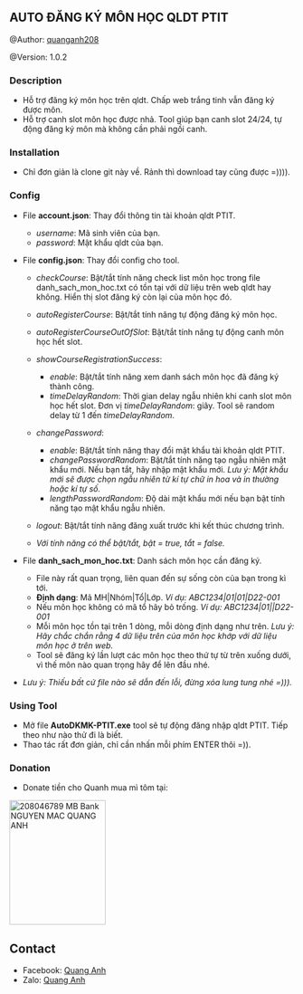 ## AUTO ĐĂNG KÝ MÔN HỌC QLDT PTIT

@Author: [quanganh208](https://github.com/quanganh208)

@Version: 1.0.2

### Description

- Hỗ trợ đăng ký môn học trên qldt. Chấp web trắng tinh vẫn đăng ký được môn.
- Hỗ trợ canh slot môn học được nhả. Tool giúp bạn canh slot 24/24, tự động đăng ký môn mà không cần phải ngồi canh.

### Installation

- Chỉ đơn giản là clone git này về. Rảnh thì download tay cũng được =)))).

### Config

- File **account.json**: Thay đổi thông tin tài khoản qldt PTIT.

  - _username_: Mã sinh viên của bạn.
  - _password_: Mật khẩu qldt của bạn.

- File **config.json**: Thay đổi config cho tool.

  - _checkCourse_: Bật/tắt tính năng check list môn học trong file danh_sach_mon_hoc.txt có tồn tại với dữ liệu trên web qldt hay không. Hiển thị slot đăng ký còn lại của môn học đó.
  - _autoRegisterCourse_: Bật/tắt tính năng tự động đăng ký môn học.
  - _autoRegisterCourseOutOfSlot_: Bật/tắt tính năng tự động canh môn học hết slot.
  - _showCourseRegistrationSuccess_:
    - _enable_: Bật/tắt tính năng xem danh sách môn học đã đăng ký thành công.
    - _timeDelayRandom_: Thời gian delay ngẫu nhiên khi canh slot môn học hết slot. Đơn vị _timeDelayRandom_: giây. Tool sẽ random delay từ 1 đến _timeDelayRandom_.
  - _changePassword_:

    - _enable_: Bật/tắt tính năng thay đổi mật khẩu tài khoản qldt PTIT.
    - _changePasswordRandom_: Bật/tắt tính năng tạo ngẫu nhiên mật khẩu mới. Nếu bạn tắt, hãy nhập mật khẩu mới. _Lưu ý: Mật khẩu mới sẽ được chọn ngẫu nhiên từ kí tự chữ in hoa và in thường hoặc kí tự số._
    - _lengthPasswordRandom_: Độ dài mật khẩu mới nếu bạn bật tính năng tạo mật khẩu ngẫu nhiên.

  - _logout_: Bật/tắt tính năng đăng xuất trước khi kết thúc chương trình.

  - _Với tính năng có thể bật/tắt, bật = true, tắt = false._

- File **danh_sach_mon_hoc.txt**: Danh sách môn học cần đăng ký.
  - File này rất quan trọng, liên quan đến sự sống còn của bạn trong kì tới.
  - **Định dạng**: Mã MH|Nhóm|Tổ|Lớp. _Ví dụ: ABC1234|01|01|D22-001_
  - Nếu môn học không có mã tổ hãy bỏ trống. _Ví dụ: ABC1234|01||D22-001_
  - Mỗi môn học tồn tại trên 1 dòng, mỗi dòng định dạng như trên. _Lưu ý: Hãy chắc chắn rằng 4 dữ liệu trên của môn học khớp với dữ liệu môn học ở trên web._
  - Tool sẽ đăng ký lần lượt các môn học theo thứ tự từ trên xuống dưới, vì thế môn nào quan trọng hãy để lên đầu nhé.
- _Lưu ý: Thiếu bất cứ file nào sẽ dẫn đến lỗi, đừng xóa lung tung nhé =)))._

### Using Tool

- Mở file **AutoDKMK-PTIT.exe** tool sẽ tự động đăng nhập qldt PTIT. Tiếp theo như nào thử đi là biết.
- Thao tác rất đơn giản, chỉ cần nhấn mỗi phím ENTER thôi =)).

### Donation

- Donate tiền cho Quanh mua mì tôm tại:

<img src="https://scontent.fhan14-4.fna.fbcdn.net/v/t1.15752-9/387519503_1014386016510688_7126056876433079552_n.png?_nc_cat=106&ccb=1-7&_nc_sid=8cd0a2&_nc_ohc=t40ZM-L4CoYAX_jpAVZ&_nc_ht=scontent.fhan14-4.fna&oh=03_AdRxlH2is5ZNivMetJiYjmLfTSkOsLDVeoq4nlDAM64ULw&oe=658BEBEA" alt="208046789 MB Bank NGUYEN MAC QUANG ANH" title= "QR Donate for Quanh" width="170" height="220">

## Contact

- Facebook: [Quang Anh](https://www.facebook.com/quanganh.208)
- Zalo: [Quang Anh](https://zalo.me/0795206304)

